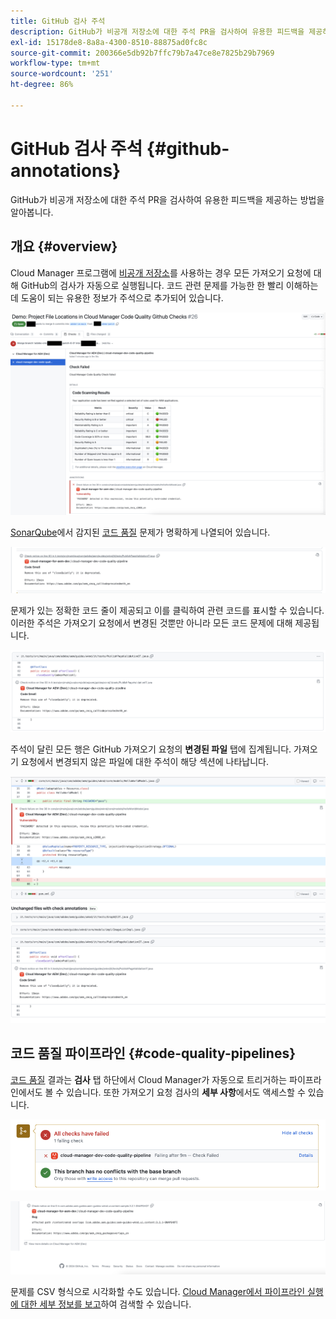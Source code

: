 ```yaml
---
title: GitHub 검사 주석
description: GitHub가 비공개 저장소에 대한 주석 PR을 검사하여 유용한 피드백을 제공하는 방법을 알아봅니다.
exl-id: 15178de8-8a8a-4300-8510-88875ad0fc8c
source-git-commit: 200366e5db92b7ffc79b7a47ce8e7825b29b7969
workflow-type: tm+mt
source-wordcount: '251'
ht-degree: 86%

---
```



# GitHub 검사 주석 {#github-annotations}

GitHub가 비공개 저장소에 대한 주석 PR을 검사하여 유용한 피드백을 제공하는 방법을 알아봅니다.

## 개요 {#overview}

Cloud Manager 프로그램에 [비공개 저장소](private-repositories.md)를 사용하는 경우 모든 가져오기 요청에 대해 GitHub의 검사가 자동으로 실행됩니다. 코드 관련 문제를 가능한 한 빨리 이해하는 데 도움이 되는 유용한 정보가 주석으로 추가되어 있습니다.

![GitHub 검사 주석의 예](assets/github-check-annotations.png)

[SonarQube](/help/using/custom-code-quality-rules.md)에서 감지된 [코드 품질](/help/using/code-quality-testing.md) 문제가 명확하게 나열되어 있습니다.

![코드 문제 주석의 예](assets/github-check-annotations-example.png)

문제가 있는 정확한 코드 줄이 제공되고 이를 클릭하여 관련 코드를 표시할 수 있습니다. 이러한 주석은 가져오기 요청에서 변경된 것뿐만 아니라 모든 코드 문제에 대해 제공됩니다.

![코드 문제 주석의 예](assets/github-check-annotations-example-code.png)

주석이 달린 모든 행은 GitHub 가져오기 요청의 **변경된 파일** 탭에 집계됩니다. 가져오기 요청에서 변경되지 않은 파일에 대한 주석이 해당 섹션에 나타납니다.

![변경된 파일 탭 주석의 예](assets/github-check-annotations-files-changed.png)

## 코드 품질 파이프라인 {#code-quality-pipelines}

[코드 품질](/help/using/code-quality-testing.md) 결과는 **검사** 탭 하단에서 Cloud Manager가 자동으로 트리거하는 파이프라인에서도 볼 수 있습니다. 또한 가져오기 요청 검사의 **세부 사항**&#x200B;에서도 액세스할 수 있습니다.

![주석의 예](assets/github-check-annotations-code-quality.png)

![주석의 예](assets/github-check-annotations-code-quality-2.png)

문제를 CSV 형식으로 시각화할 수도 있습니다. [Cloud Manager에서 파이프라인 실행에 대한 세부 정보를 보고](/help/using/managing-pipelines.md)하여 검색할 수 있습니다.
